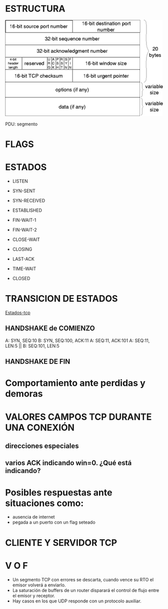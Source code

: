 # ESTRUCTURA
![Alt text](images/image.png)

PDU: segmento

# FLAGS


# ESTADOS

- LISTEN
- SYN-SENT
- SYN-RECEIVED

- ESTABLISHED

- FIN-WAIT-1 
- FIN-WAIT-2
- CLOSE-WAIT
- CLOSING
- LAST-ACK
- TIME-WAIT
- CLOSED

# TRANSICION DE ESTADOS
[Estados-tcp](https://users.cs.northwestern.edu/~agupta/cs340/project2/TCPIP_State_Transition_Diagram.pdf)

## HANDSHAKE de COMIENZO
A: SYN, SEQ:10
B: SYN, SEQ:100, ACK:11
A: SEQ:11, ACK:101
A: SEQ:11, LEN:5 || B: SEQ:101, LEN:5

## HANDSHAKE DE FIN

# Comportamiento ante perdidas y demoras

# VALORES CAMPOS TCP DURANTE UNA CONEXIÓN

## direcciones especiales

## varios ACK indicando win=0. ¿Qué está indicando?

# Posibles respuestas ante situaciones como: 
- ausencia de internet
- pegada a un puerto con un flag seteado



# CLIENTE Y SERVIDOR TCP
<!-- INVESTIGAR!! -->

<!-- 

Adicionalmente tenemos los siguientes ejecutables que
implementan un cliente y servidor TCP:
● cliente.exe: acepta los parámetros -s <ip_servidor> -p <puerto_servidor>
● servidor.exe: acepta los parámetros -l <ip_escucha> -p <puerto_escucha>

a) Indique todas las posibilidades en las que puede ejecutar tanto el cliente como el servidor en PC-A utilizando el puerto 3306 como puerto_escucha sin que sea alcanzable por PC-B.

b) PC-B está ejecutando el servidor utilizando -p 80 y en -l se indicó la primera dirección alcanzable por PC-A.

● La conexión iniciada por PC-A (ISN: 1000) a PC-B (ISN: 2000).
● PC-A envía un segmento con 20 bytes.
● PC-B reconoce el segmento de 20 bytes
● PC-A envía dos segmentos de 30 bytes.
● PC-B responde reconociendo el segmento nuevamente el segmento de 20 bytes.
● PC-A envía un segmento de 50 bytes.
● PC-B responde reconociendo el segmento nuevamente el segmento de 20 bytes.
Haga un diagrama en el que se refleje el flujo de intercambios, indicando (seq, ack, flags, length). Y explique qué suceso está ocurriendo en la red ¿en que parte de la comunicación ubicaría el problema?.

c) Haga un diagrama en el que se refleje el flujo de intercambios en el que PC-A envía un segmento a PC-B al puerto 88 en el que ningún proceso está escuchando.

 -->


# V O F
- Un segmento TCP con errores se descarta, cuando vence su RTO el emisor volverá a enviarlo.
- La saturación de buffers de un router disparará el control de flujo entre el emisor y receptor.
- Hay casos en los que UDP responde con un protocolo auxiliar.
